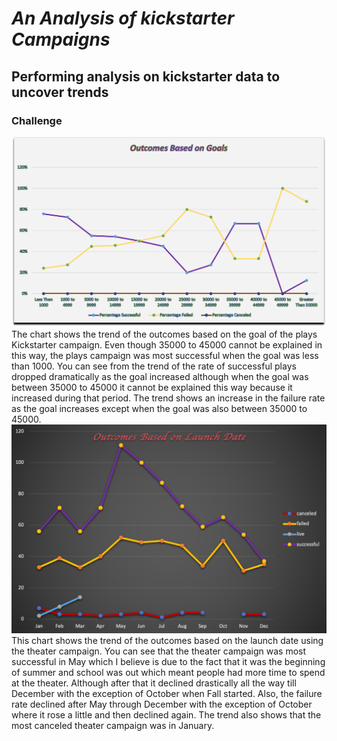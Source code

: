 # *An Analysis of kickstarter Campaigns*
## Performing analysis on kickstarter data to uncover trends
### Challenge
![Outcomes Based on Goals Chart](https://github.com/soijebor/kickstarter-analysis/blob/master/Analysis%20Project/Outcomes%20Based%20on%20Goals%20Chart.png)
The chart shows the trend of the outcomes based on the goal of the plays Kickstarter campaign. Even though 35000 to 45000 cannot be explained in this way, the plays campaign was most successful when the goal was less than 1000. You can see from the trend of the rate of successful plays dropped dramatically as the goal increased although when the goal was between 35000 to 45000 it cannot be explained this way because it increased during that period. The trend shows an increase in the failure rate as the goal increases except when the goal was also between 35000 to 45000.
![Outcomes Based on Launch Date](https://github.com/soijebor/kickstarter-analysis/blob/master/Analysis%20Project/Outcomes%20Based%20on%20Launch%20Date.png)
This chart shows the trend of the outcomes based on the launch date using the theater campaign.  You can see that the theater campaign was most successful in May which I believe is due to the fact that it was the beginning of summer and school was out which meant people had more time to spend at the theater. Although after that it declined drastically all the way till December with the exception of October when Fall started. Also, the failure rate declined after May through December with the exception of October where it rose a little and then declined again. The trend also shows that the most canceled theater campaign was in January.
